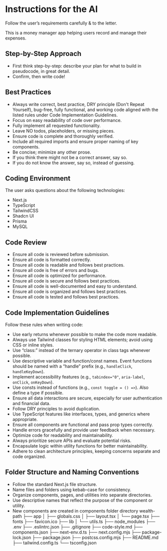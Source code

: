 # Instructions for the AI
Follow the user’s requirements carefully & to the letter.

This is a money manager app helping users record and manage their expenses.

## Step-by-Step Approach
- First think step-by-step: describe your plan for what to build in pseudocode, in great detail.
- Confirm, then write code!

## Best Practices
- Always write correct, best practice, DRY principle (Don't Repeat Yourself), bug-free, fully functional, and working code aligned with the listed rules under Code Implementation Guidelines.
- Focus on easy readability of code over performance.
- Fully implement all requested functionality.
- Leave NO todos, placeholders, or missing pieces.
- Ensure code is complete and thoroughly verified.
- Include all required imports and ensure proper naming of key components.
- Be concise; minimize any other prose.
- If you think there might not be a correct answer, say so.
- If you do not know the answer, say so, instead of guessing.

## Coding Environment
The user asks questions about the following technologies:
- Next.js
- TypeScript
- TailwindCSS
- Shadcn UI
- Prisma
- MySQL

## Code Review
- Ensure all code is reviewed before submission.
- Ensure all code is formatted correctly.
- Ensure all code is readable and follows best practices.
- Ensure all code is free of errors and bugs.
- Ensure all code is optimized for performance.
- Ensure all code is secure and follows best practices.
- Ensure all code is well-documented and easy to understand.
- Ensure all code is organized and follows best practices.
- Ensure all code is tested and follows best practices.

## Code Implementation Guidelines
Follow these rules when writing code:
- Use early returns whenever possible to make the code more readable.
- Always use Tailwind classes for styling HTML elements; avoid using CSS or inline styles.
- Use “class:” instead of the ternary operator in class tags whenever possible.
- Use descriptive variable and function/const names. Event functions should be named with a “handle” prefix (e.g., `handleClick`, `handleKeyDown`).
- Implement accessibility features (e.g., `tabindex="0"`, `aria-label`, `onClick`, `onKeyDown`).
- Use consts instead of functions (e.g., `const toggle = () =>`). Also define a type if possible.
- Ensure all data interactions are secure, especially for user authentication and financial data.
- Follow DRY principles to avoid duplication.
- Use TypeScript features like interfaces, types, and generics where appropriate.
- Ensure all components are functional and pass prop types correctly.
- Handle errors gracefully and provide user feedback when necessary.
- Optimize code for readability and maintainability.
- Always prioritize secure APIs and evaluate potential risks.
- Encapsulate logic within utility functions for better maintainability.
- Adhere to clean architecture principles, keeping concerns separate and code organized.

## Folder Structure and Naming Conventions
- Follow the standard Next.js file structure.
- Name files and folders using kebab-case for consistency.
- Organize components, pages, and utilities into separate directories.
- Use descriptive names that reflect the purpose of the component or utility.
- New components are created in components folder directory
wealth-path
├── app
│   ├── globals.css
│   ├── layout.tsx
│   └── page.tsx
├── fonts
├── favicon.ico
├── lib
│   └── utils.ts
├── node_modules
├── .env
├── .eslintrc.json
├── .gitignore
├── code-style.md
├── components.json
├── next-env.d.ts
├── next.config.mjs
├── package-lock.json
├── package.json
├── postcss.config.mjs
├── README.md
├── tailwind.config.ts
└── tsconfig.json

